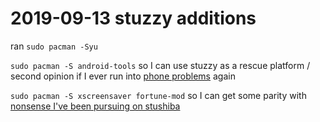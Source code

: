 # 2019-09-13 stuzzy additions

ran `sudo pacman -Syu`

`sudo pacman -S android-tools` so I can use stuzzy as a rescue platform / second opinion if I ever run into [phone problems](m1r14-mty9t-gm8ff-76t1r-vf36z) again

`sudo pacman -S xscreensaver fortune-mod` so I can get some parity with [nonsense I've been pursuing on stushiba](4xqyr-dachh-ktamc-tx4gq-ty3g9)
